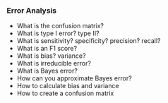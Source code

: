### Error Analysis
- What is the confusion matrix?
- What is type I error? type II?
- What is sensitivity? specificity? precision? recall?
- What is an F1 score?
- What is bias? variance?
- What is irreducible error?
- What is Bayes error?
- How can you approximate Bayes error?
- How to calculate bias and variance
- How to create a confusion matrix